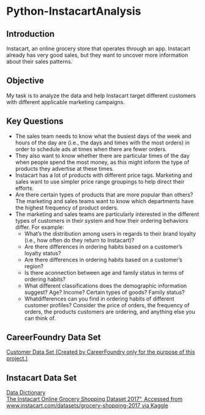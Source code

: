 # Python-InstacartAnalysis
## Introduction
Instacart, an online grocery store that operates through an app. Instacart already has very good sales, but they want to uncover more information about their sales patterns.
## Objective
My task is to analyze the data and help Instacart target different customers with different applicable marketing campaigns. 
## Key Questions
- The sales team needs to know what the busiest days of the week and hours of the day are (i.e., the days and times with the most orders) in order to schedule ads at times when there are fewer orders.   
- They also want to know whether there are particular times of the day when people spend the most money, as this might inform the type of products they advertise at these times.  
- Instacart has a lot of products with different price tags. Marketing and sales want to use simpler price range groupings to help direct their efforts.  
- Are there certain types of products that are more popular than others? The marketing and sales teams want to know which departments have the highest frequency of product orders.  
- The marketing and sales teams are particularly interested in the different types of customers in their system and how their ordering behaviors differ. For example:   
  - What’s the distribution among users in regards to their brand loyalty (i.e., how often do they return to Instacart)?  
  - Are there differences in ordering habits based on a customer’s loyalty status?  
  - Are there differences in ordering habits based on a customer’s region?  
  - Is there aconnection between age and family status in terms of ordering habits?   
  - What different classifications does the demographic information suggest? Age? Income? Certain types of goods? Family status?  
  - Whatdifferences can you find in ordering habits of different customer profiles? Consider the price of orders, the frequency of orders, the products customers are ordering, and anything else you can think of.
## CareerFoundry Data Set
[Customer Data Set (Created by CareerFoundry only for the purpose of this project.)](https://s3.amazonaws.com/coach-courses-us/public/courses/data-immersion/A4/A4_Data_Assets/customers.zip)
## Instacart Data Set
[Data Dictionary](https://gist.github.com/jeremystan/c3b39d947d9b88b3ccff3147dbcf6c6b)      
[The Instacart Online Grocery Shopping Dataset 2017”, Accessed from www.instacart.com/datasets/grocery-shopping-2017 via Kaggle](https://www.kaggle.com/datasets/psparks/instacart-market-basket-analysis)
